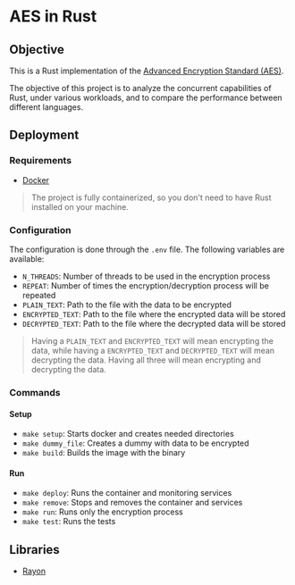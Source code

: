 # AES in Rust

## Objective

This is a Rust implementation of the [Advanced Encryption Standard (AES)](https://nvlpubs.nist.gov/nistpubs/fips/nist.fips.197.pdf).

The objective of this project is to analyze the concurrent capabilities of Rust, under various workloads, and to compare the performance between different languages.

## Deployment

### Requirements

- [Docker](https://www.docker.com/)

> The project is fully containerized, so you don't need to have Rust installed on your machine.

### Configuration

The configuration is done through the `.env` file. The following variables are available:

- `N_THREADS`: Number of threads to be used in the encryption process
- `REPEAT`: Number of times the encryption/decryption process will be repeated
- `PLAIN_TEXT`: Path to the file with the data to be encrypted
- `ENCRYPTED_TEXT`: Path to the file where the encrypted data will be stored
- `DECRYPTED_TEXT`: Path to the file where the decrypted data will be stored

> Having a `PLAIN_TEXT` and `ENCRYPTED_TEXT` will mean encrypting the data, while having a `ENCRYPTED_TEXT` and `DECRYPTED_TEXT` will mean decrypting the data. Having all three will mean encrypting and decrypting the data.

### Commands

#### Setup

- `make setup`: Starts docker and creates needed directories
- `make dummy_file`: Creates a dummy with data to be encrypted
- `make build`: Builds the image with the binary

#### Run

- `make deploy`: Runs the container and monitoring services
- `make remove`: Stops and removes the container and services
- `make run`: Runs only the encryption process
- `make test`: Runs the tests

## Libraries

- [Rayon](https://docs.rs/rayon/latest/rayon/)
